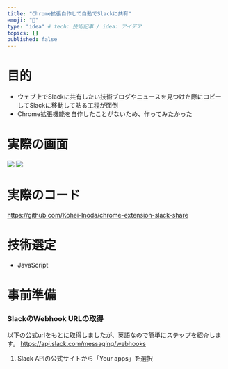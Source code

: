 ```yaml
---
title: "Chrome拡張自作して自動でSlackに共有"
emoji: "🔗"
type: "idea" # tech: 技術記事 / idea: アイデア
topics: []
published: false
---
```

# 目的

- ウェブ上でSlackに共有したい技術ブログやニュースを見つけた際にコピーしてSlackに移動して貼る工程が面倒
- Chrome拡張機能を自作したことがないため、作ってみたかった

# 実際の画面
![](https://storage.googleapis.com/zenn-user-upload/67550fc91f76-20241108.png)
![](https://storage.googleapis.com/zenn-user-upload/b5258e5d4e80-20241108.png)

# 実際のコード
https://github.com/Kohei-Inoda/chrome-extension-slack-share

# 技術選定
* JavaScript

# 事前準備

### SlackのWebhook URLの取得
以下の公式urlをもとに取得しましたが、英語なので簡単にステップを紹介します。
https://api.slack.com/messaging/webhooks

1. Slack APIの公式サイトから「Your apps」を選択